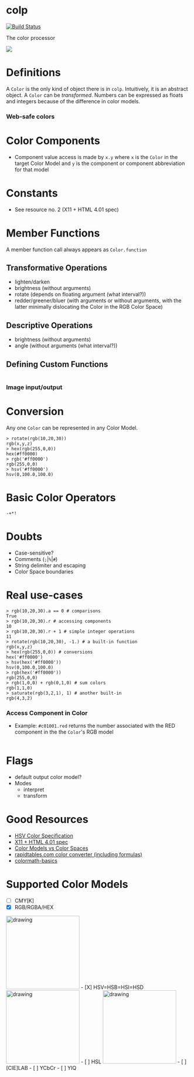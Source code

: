 # colp 
[![Build Status](https://travis-ci.com/mvrozanti/colp.svg?token=Hrxne9dbhCC141HWAM1p&branch=colpy)](https://travis-ci.com/mvrozanti/colp)

The color processor 


![](https://i.imgur.com/WIAAZlR.png)

# Definitions

A `Color` is the only kind of object there is in `colp`. Intuitively, it is an abstract object. A `Color` can be _transformed_.
Numbers can be expressed as floats and integers because of the difference in color models.

### Web-safe colors

# Color Components
- Component value access is made by `x.y` where `x` is the `Color` in the target Color Model and `y` is the component or component abbreviation for that model

# Constants
- See resource no. 2 (X11 + HTML 4.01 spec)

# Member Functions
A member function call always appears as `Color.function` 

## Transformative Operations
- lighten/darken
- brightness (without arguments)
- rotate (depends on floating argument (what interval?))
- redder/greener/bluer (with arguments or without arguments, with the latter minimally dislocating the Color in the RGB Color Space)

## Descriptive Operations
- brightness (without arguments)
- angle (without arguments (what interval?))

## Defining Custom Functions
```

```

### Image input/output

# Conversion
Any one `Color` can be represented in any Color Model.

```
> rotate(rgb(10,20,30))
rgb(x,y,z)
> hex(rgb(255,0,0))
hex(#ff0000)
> rgb('#ff0000')
rgb(255,0,0)
> hsv('#ff0000')
hsv(0,100.0,100.0)
```

# Basic Color Operators
`-+*!`

# Doubts
- Case-sensitive?
- Comments (`;`|`%`|`#`)
- String delimiter and escaping
- Color Space boundaries

# Real use-cases
```
> rgb(10,20,30).a == 0 # comparisons
True
> rgb(10,20,30).r # accessing components
10
> rgb(10,20,30).r + 1 # simple integer operations
11
> rotate(rgb(10,20,30), -1.) # a built-in function
rgb(x,y,z)
> hex(rgb(255,0,0)) # conversions
hex('#ff0000')
> hsv(hex('#ff0000'))
hsv(0,100.0,100.0)
> rgb(hex('#ff0000')) 
rgb(255,0,0)
> rgb(1,0,0) + rgb(0,1,0) # sum colors
rgb(1,1,0)
> saturate(rgb(3,2,1), 1) # another built-in
rgb(4,3,2)
```

### Access Component in Color
- Example: `#c01001.red` returns the number associated with the RED component in the the `Color`'s RGB model

```

```


# Flags
- default output color model? 
- Modes
  - interpret
  - transform

# Good Resources
- [HSV Color Specification](https://stat.ethz.ch/R-manual/R-devel/library/grDevices/html/hsv.html)
- [X11 + HTML 4.01 spec](https://en.wikipedia.org/wiki/Web_colors)
- [Color Models vs Color Spaces](https://programmingdesignsystems.com/color/color-models-and-color-spaces/index.html)
- [rapidtables.com color converter (including formulas)](https://www.rapidtables.com/convert/color/index.html)
- [colormath-basics](http://www.laurenscorijn.com/articles/colormath-basics)

# Supported Color Models
- [ ] CMY[K]
- [X] RGB/RGBA/HEX
<img src="https://upload.wikimedia.org/wikipedia/commons/thumb/0/05/RGB_Cube_Show_lowgamma_cutout_a.png/1280px-RGB_Cube_Show_lowgamma_cutout_a.png" alt="drawing" width="200"/>
- [X] HSV=HSB=HSI=HSD
<img src="https://upload.wikimedia.org/wikipedia/commons/thumb/3/33/HSV_color_solid_cylinder_saturation_gray.png/1280px-HSV_color_solid_cylinder_saturation_gray.png" alt="drawing" width="200"/>
- [ ] HSL
<img src="https://upload.wikimedia.org/wikipedia/commons/thumb/6/6b/HSL_color_solid_cylinder_saturation_gray.png/1280px-HSL_color_solid_cylinder_saturation_gray.png" alt="drawing" width="200"/>
- [ ] [CIE]LAB
- [ ] YCbCr
- [ ] YIQ
